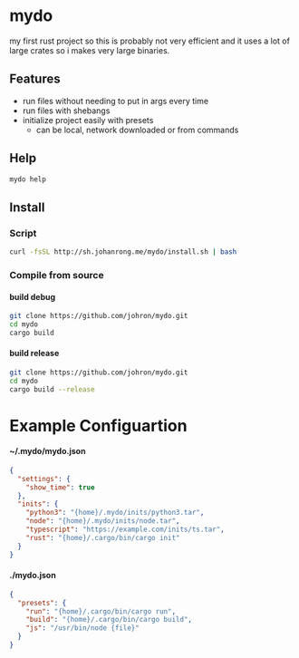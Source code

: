 # mydo
my first rust project so this is probably not very efficient and it uses a lot of large crates so i makes very large binaries.

## Features
- run files without needing to put in args every time
- run files with shebangs
- initialize project easily with presets
  - can be local, network downloaded or from commands

## Help
```bash
mydo help
```

## Install
### Script
```bash
curl -fsSL http://sh.johanrong.me/mydo/install.sh | bash
```

### Compile from source
#### build debug 
```bash
git clone https://github.com/johron/mydo.git
cd mydo
cargo build
```
#### build release
```bash
git clone https://github.com/johron/mydo.git
cd mydo
cargo build --release
```

# Example Configuartion
#### ~/.mydo/mydo.json
```json
{
  "settings": {
    "show_time": true
  },
  "inits": {
    "python3": "{home}/.mydo/inits/python3.tar",
    "node": "{home}/.mydo/inits/node.tar",
    "typescript": "https://example.com/inits/ts.tar",
    "rust": "{home}/.cargo/bin/cargo init"
  }
}
```

#### ./mydo.json
```json
{
  "presets": {
    "run": "{home}/.cargo/bin/cargo run",
    "build": "{home}/.cargo/bin/cargo build",
    "js": "/usr/bin/node {file}"
  }
}

```